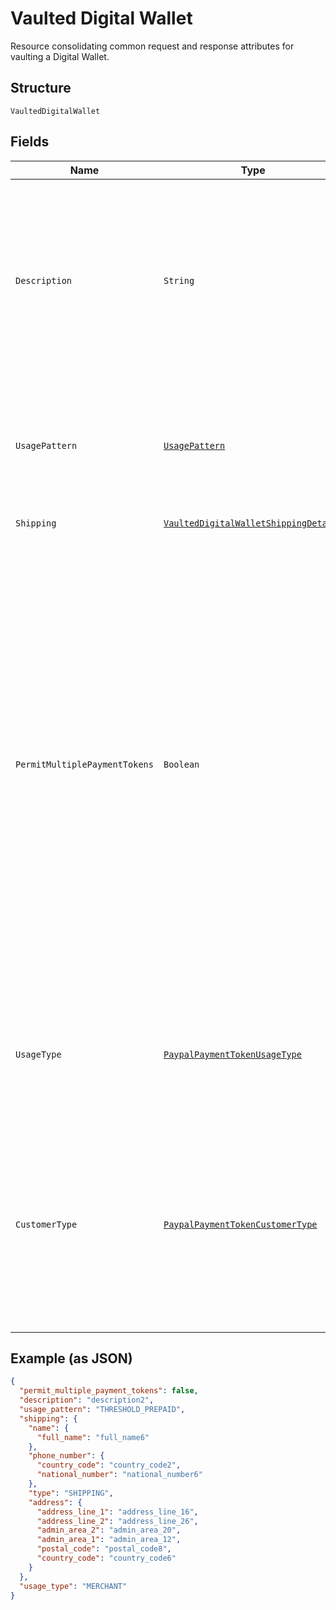 
# Vaulted Digital Wallet

Resource consolidating common request and response attributes for vaulting a Digital Wallet.

## Structure

`VaultedDigitalWallet`

## Fields

| Name | Type | Tags | Description | Getter | Setter |
|  --- | --- | --- | --- | --- | --- |
| `Description` | `String` | Optional | The description displayed to the consumer on the approval flow for a digital wallet, as well as on the merchant view of the payment token management experience. exp: PayPal.com.<br>**Constraints**: *Minimum Length*: `1`, *Maximum Length*: `128`, *Pattern*: `^.*$` | String getDescription() | setDescription(String description) |
| `UsagePattern` | [`UsagePattern`](../../doc/models/usage-pattern.md) | Optional | Expected business/charge model for the billing agreement.<br>**Constraints**: *Minimum Length*: `1`, *Maximum Length*: `30`, *Pattern*: `^[0-9A-Z_]+$` | UsagePattern getUsagePattern() | setUsagePattern(UsagePattern usagePattern) |
| `Shipping` | [`VaultedDigitalWalletShippingDetails`](../../doc/models/vaulted-digital-wallet-shipping-details.md) | Optional | The shipping details. | VaultedDigitalWalletShippingDetails getShipping() | setShipping(VaultedDigitalWalletShippingDetails shipping) |
| `PermitMultiplePaymentTokens` | `Boolean` | Optional | Create multiple payment tokens for the same payer, merchant/platform combination. Use this when the customer has not logged in at merchant/platform. The payment token thus generated, can then also be used to create the customer account at merchant/platform. Use this also when multiple payment tokens are required for the same payer, different customer at merchant/platform. This helps to identify customers distinctly even though they may share the same PayPal account. This only applies to PayPal payment source.<br>**Default**: `false` | Boolean getPermitMultiplePaymentTokens() | setPermitMultiplePaymentTokens(Boolean permitMultiplePaymentTokens) |
| `UsageType` | [`PaypalPaymentTokenUsageType`](../../doc/models/paypal-payment-token-usage-type.md) | Optional | The usage type associated with a digital wallet payment token.<br>**Constraints**: *Minimum Length*: `1`, *Maximum Length*: `255`, *Pattern*: `^[0-9A-Z_]+$` | PaypalPaymentTokenUsageType getUsageType() | setUsageType(PaypalPaymentTokenUsageType usageType) |
| `CustomerType` | [`PaypalPaymentTokenCustomerType`](../../doc/models/paypal-payment-token-customer-type.md) | Optional | The customer type associated with a digital wallet payment token. This is to indicate whether the customer acting on the merchant / platform is either a business or a consumer.<br>**Constraints**: *Minimum Length*: `1`, *Maximum Length*: `255`, *Pattern*: `^[0-9A-Z_]+$` | PaypalPaymentTokenCustomerType getCustomerType() | setCustomerType(PaypalPaymentTokenCustomerType customerType) |

## Example (as JSON)

```json
{
  "permit_multiple_payment_tokens": false,
  "description": "description2",
  "usage_pattern": "THRESHOLD_PREPAID",
  "shipping": {
    "name": {
      "full_name": "full_name6"
    },
    "phone_number": {
      "country_code": "country_code2",
      "national_number": "national_number6"
    },
    "type": "SHIPPING",
    "address": {
      "address_line_1": "address_line_16",
      "address_line_2": "address_line_26",
      "admin_area_2": "admin_area_20",
      "admin_area_1": "admin_area_12",
      "postal_code": "postal_code8",
      "country_code": "country_code6"
    }
  },
  "usage_type": "MERCHANT"
}
```

